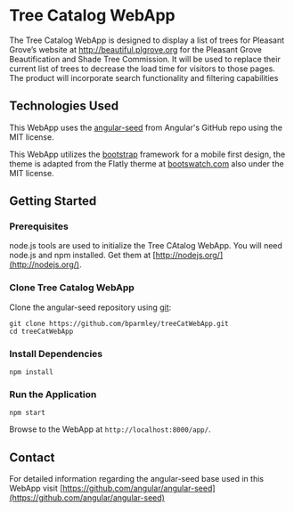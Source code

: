 # Tree Catalog WebApp

The Tree Catalog WebApp is designed to display a list of trees for Pleasant Grove’s website at http://beautiful.plgrove.org for the Pleasant Grove Beautification and Shade Tree Commission. It will be used to replace their current list of trees to decrease the load time for visitors to those pages. The product will incorporate search functionality and filtering capabilities

## Technologies Used

This WebApp uses the [angular-seed](https://github.com/angular/angular-seed) from Angular's GitHub repo using the MIT license.

This WebApp utilizes the [bootstrap](http://www.getbootstrap.com) framework for a mobile first design, the theme is adapted from the Flatly therme at [bootswatch.com](http://bootswatch.com/) also under the MIT license.

## Getting Started

### Prerequisites

node.js tools are used to initialize the Tree CAtalog WebApp. You will need node.js and
npm installed.  Get them at [http://nodejs.org/](http://nodejs.org/).

### Clone Tree Catalog WebApp

Clone the angular-seed repository using [git][git]:

```
git clone https://github.com/bparmley/treeCatWebApp.git
cd treeCatWebApp
```

### Install Dependencies

```
npm install
```

### Run the Application

```
npm start
```

Browse to the WebApp at `http://localhost:8000/app/`.

## Contact

For detailed information regarding the angular-seed base used in this WebApp visit [https://github.com/angular/angular-seed](https://github.com/angular/angular-seed)

[git]: http://git-scm.com/
[bower]: http://bower.io
[npm]: https://www.npmjs.org/
[node]: http://nodejs.org
[protractor]: https://github.com/angular/protractor
[jasmine]: http://jasmine.github.io
[karma]: http://karma-runner.github.io
[travis]: https://travis-ci.org/
[http-server]: https://github.com/nodeapps/http-server
